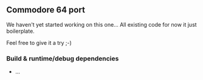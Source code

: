 ## Commodore 64 port

We haven't yet started working on this one... All existing code for now it just boilerplate.

Feel free to give it a try ;-)

### Build & runtime/debug dependencies

* ...
